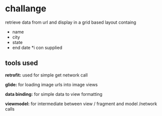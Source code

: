 # challange
retrieve data from url and display in a grid based layout containg

* name 
* city
* state
* end date
*i con supplied

## tools used
**retrofit:** used for simple get network call

**glide:** for loading image urls into image views

**data binding:** for simple data to view formatting

**viewmodel:** for intermediate between view / fragment and model /network calls